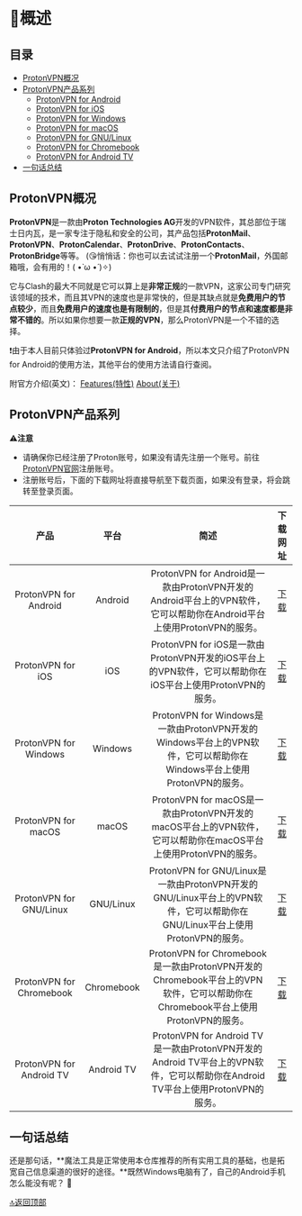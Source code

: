 # 🧾概述

## 目录
- [ProtonVPN概况](#protonvpn%E6%A6%82%E5%86%B5)
- [ProtonVPN产品系列](#proton%E4%BA%A7%E5%93%81%E7%B3%BB%E5%88%97)
  - [ProtonVPN for Android](#proton%E4%BA%A7%E5%93%81%E7%B3%BB%E5%88%97)
  - [ProtonVPN for iOS](#proton%E4%BA%A7%E5%93%81%E7%B3%BB%E5%88%97)
  - [ProtonVPN for Windows](#proton%E4%BA%A7%E5%93%81%E7%B3%BB%E5%88%97)
  - [ProtonVPN for macOS](#proton%E4%BA%A7%E5%93%81%E7%B3%BB%E5%88%97)
  - [ProtonVPN for GNU/Linux](#proton%E4%BA%A7%E5%93%81%E7%B3%BB%E5%88%97)
  - [ProtonVPN for Chromebook](#proton%E4%BA%A7%E5%93%81%E7%B3%BB%E5%88%97)
  - [ProtonVPN for Android TV](#proton%E4%BA%A7%E5%93%81%E7%B3%BB%E5%88%97)
- [一句话总结](#%E4%B8%80%E5%8F%A5%E8%AF%9D%E6%80%BB%E7%BB%93)

## ProtonVPN概况
**ProtonVPN**是一款由**Proton Technologies AG**开发的VPN软件，其总部位于瑞士日内瓦，是一家专注于隐私和安全的公司，其产品包括**ProtonMail**、**ProtonVPN**、**ProtonCalendar**、**ProtonDrive**、**ProtonContacts**、**ProtonBridge**等等。
(😘悄悄话：你也可以去试试注册一个**ProtonMail**，外国邮箱哦，会有用的！( •̀ ω •́ )✧)  

它与Clash的最大不同就是它可以算上是**非常正规**的一款VPN，这家公司专门研究该领域的技术，而且其VPN的速度也是非常快的，但是其缺点就是**免费用户的节点较少**，而且**免费用户的速度也是有限制的**，但是其**付费用户的节点和速度都是非常不错的**。所以如果你想要一款**正规的VPN**，那么ProtonVPN是一个不错的选择。

❗由于本人目前只体验过**ProtonVPN for Android**，所以本文只介绍了ProtonVPN for Android的使用方法，其他平台的使用方法请自行查阅。

附官方介绍(英文)：
[Features(特性)](https://protonvpn.com/secure-vpn)
[About(关于)](https://protonvpn.com/about)

## ProtonVPN产品系列
⚠**注意**
* 请确保你已经注册了Proton账号，如果没有请先注册一个账号。前往[ProtonVPN官网](https://protonvpn.com/)注册账号。
* 注册账号后，下面的下载网址将直接导航至下载页面，如果没有登录，将会跳转至登录页面。

|           产品           |    平台    |                                                             简述                                                              |                    下载网址                     |
| :----------------------: | :--------: | :---------------------------------------------------------------------------------------------------------------------------: | :---------------------------------------------: |
|  ProtonVPN for Android   |  Android   |     ProtonVPN for Android是一款由ProtonVPN开发的Android平台上的VPN软件，它可以帮助你在Android平台上使用ProtonVPN的服务。      | [下载](https://account.protonvpn.com/downloads) |
|    ProtonVPN for iOS     |    iOS     |           ProtonVPN for iOS是一款由ProtonVPN开发的iOS平台上的VPN软件，它可以帮助你在iOS平台上使用ProtonVPN的服务。            | [下载](https://account.protonvpn.com/downloads) |
|  ProtonVPN for Windows   |  Windows   |     ProtonVPN for Windows是一款由ProtonVPN开发的Windows平台上的VPN软件，它可以帮助你在Windows平台上使用ProtonVPN的服务。      | [下载](https://account.protonvpn.com/downloads) |
|   ProtonVPN for macOS    |   macOS    |        ProtonVPN for macOS是一款由ProtonVPN开发的macOS平台上的VPN软件，它可以帮助你在macOS平台上使用ProtonVPN的服务。         | [下载](https://account.protonvpn.com/downloads) |
| ProtonVPN for GNU/Linux  | GNU/Linux  |  ProtonVPN for GNU/Linux是一款由ProtonVPN开发的GNU/Linux平台上的VPN软件，它可以帮助你在GNU/Linux平台上使用ProtonVPN的服务。   | [下载](https://account.protonvpn.com/downloads) |
| ProtonVPN for Chromebook | Chromebook | ProtonVPN for Chromebook是一款由ProtonVPN开发的Chromebook平台上的VPN软件，它可以帮助你在Chromebook平台上使用ProtonVPN的服务。 | [下载](https://account.protonvpn.com/downloads) |
| ProtonVPN for Android TV | Android TV | ProtonVPN for Android TV是一款由ProtonVPN开发的Android TV平台上的VPN软件，它可以帮助你在Android TV平台上使用ProtonVPN的服务。 | [下载](https://account.protonvpn.com/downloads) |

## 一句话总结
还是那句话，**魔法工具是正常使用本仓库推荐的所有实用工具的基础，也是拓宽自己信息渠道的很好的途径。**既然Windows电脑有了，自己的Android手机怎么能没有呢？ 💞 

[🔝返回顶部](#目录)


